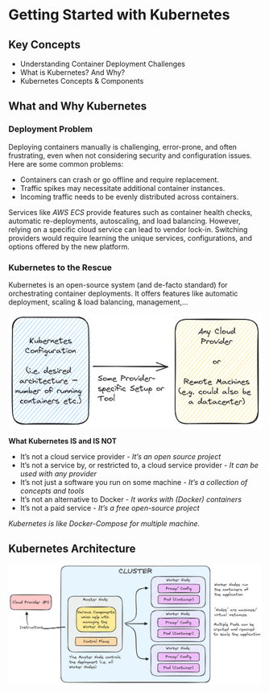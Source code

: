 # Getting Started with Kubernetes

## Key Concepts

- Understanding Container Deployment Challenges
- What is Kubernetes? And Why?
- Kubernetes Concepts & Components

## What and Why Kubernetes

### Deployment Problem

Deploying containers manually is challenging, error-prone, and often frustrating, even when not considering security and configuration issues. Here are some common problems:

- Containers can crash or go offline and require replacement.
- Traffic spikes may necessitate additional container instances.
- Incoming traffic needs to be evenly distributed across containers.

Services like _AWS ECS_ provide features such as container health checks, automatic re-deployments, autoscaling, and load balancing. However, relying on a specific cloud service can lead to vendor lock-in. Switching providers would require learning the unique services, configurations, and options offered by the new platform.

### Kubernetes to the Rescue

Kubernetes is an open-source system (and de-facto standard) for orchestrating container deployments. It offers features like automatic deployment, scaling & load balancing, management,...

![why k8s](./docs/why-k8s.excalidraw.png)

**What Kubernetes IS and IS NOT**<br />

- It’s not a cloud service provider - _It’s an open source project_
- It’s not a service by, or restricted to, a cloud service provider - _It can be used with any provider_
- It’s not just a software you run on some machine - _It’s a collection of concepts and tools_
- It’s not an alternative to Docker - _It works with (Docker) containers_
- It’s not a paid service - _It’s a free open-source project_

_Kubernetes is like Docker-Compose for multiple machine._

## Kubernetes Architecture

![core concepts](./docs/core-concepts.excalidraw.png)